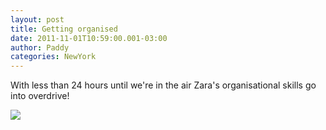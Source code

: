 ```yaml
--- 
layout: post 
title: Getting organised 
date: 2011-11-01T10:59:00.001-03:00
author: Paddy 
categories: NewYork
---
```


With less than 24 hours until we're in the air Zara's organisational
skills go into overdrive!


![](https://lh6.ggpht.com/-9LKqcQkjFnI/TrBduYqg8JI/AAAAAAAACPE/_uNDcZxlVSY/photo-1.png)

